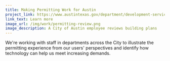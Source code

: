 ```yaml
---
title: Making Permitting Work for Austin
project_link: https://www.austintexas.gov/department/development-services
link_text: Learn more
image_url: /img/work/permitting-review.png
image_description: A City of Austin employee reviews building plans
---
```


We're working with staff in departments across the City to illustrate the permitting experience from our users' perspectives and identify how technology can help us meet increasing demands. 
